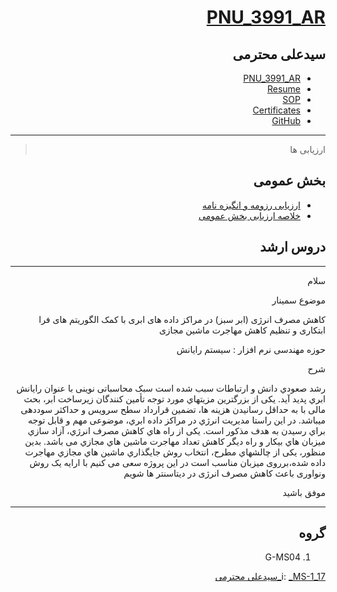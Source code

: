 
<div dir="rtl">
 
# [PNU_3991_AR](https://github.com/SAMashiyane/PNU_3991_AR)

<div dir="rtl">

## سیدعلی محترمی
- [PNU_3991_AR](https://github.com/SAMashiyane/PNU_3991_AR)
- [Resume](https://samashiyane.github.io/)
- [SOP](https://samashiyane.github.io/SOP/)
- [Certificates](https://github.com/SAMashiyane/PNU_3991_AR/blob/master/CertJS.png)
- [GitHub](https://github.com/SAMashiyane)
- ------------------
> ارزیابی ها

##  بخش عمومی
- [ارزیابی رزومه و انگیزه نامه](https://github.com/SAMashiyane/PNU_3991_AR/blob/master/_General/SAM_CV_CheckList_AR_3991.pdf)
- [خلاصه ارزیابی بخش عمومی](https://github.com/SAMashiyane/PNU_3991_AR/blob/master/_General/SAM_GeneralSection_CheckList_AR_3991.pdf)


## دروس ارشد
 ---------------------------
<p>سلام</p>
<p>موضوع سمینار</p>
<p> کاهش مصرف انرژی (ابر سبز) در مراکز داده های ابری با کمک الگوریتم های فرا ابتکاری و تنظیم کاهش مهاجرت ماشین مجازی </p>
<p>حوزه مهندسی نرم افزار : سیستم رایانش</p>
<p>شرح</p>
<p>رشد صعودي دانش و ارتباطات سبب شده است سبک محاسباتی نوینی با عنوان رایانش ابري پدید آید. یکی از بزرگترین مزیتهاي مورد توجه تأمین کنندگان زیرساخت ابر، بحث مالی با به حداقل رسانیدن هزینه ها، تضمین قرارداد سطح سرویس و حداکثر سوددهی میباشد. در این راستا مدیریت انرژي در مراکز داده ابري، موضوعی مهم و قابل توجه براي رسیدن به هدف مذکور است. یکی از راه هاي کاهش مصرف انرژي، آزاد سازي میزبان هاي بیکار و راه دیگر کاهش تعداد مهاجرت ماشین هاي مجازي می باشد. بدین منظور، یکی از چالشهاي مطرح، انتخاب روش جایگذاري ماشین هاي مجازي مهاجرت داده شده،برروی میزبان مناسب است در این پروژه سعی می کنیم با ارایه یک روش ونواوری باعث کاهش مصرف انرژی در دیتاسنتر ها شویم</p>
 <p>موفق باشید</p> 



----------------------------------
## گروه 

1. <p>G-MS04</p>
 i: [_MS-1_17_سیدعلی محترمی](https://github.com/AliRazavi-edu/PNU_3991/tree/master/_MSc/Seminar/1115029_02/17_%D8%B3%D9%8A%D8%AF%D8%B9%D9%84%D9%8A%20%D9%85%D8%AD%D8%AA%D8%B1%D9%85%D9%8A)
